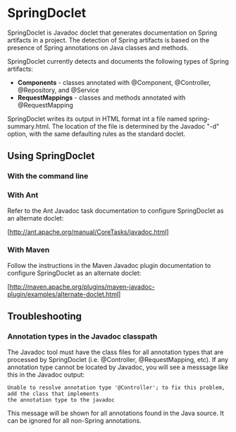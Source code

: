 # SpringDoclet

SpringDoclet is Javadoc doclet that generates documentation on Spring artifacts in a project. The detection of
Spring artifacts is based on the presence of Spring annotations on Java classes and methods.

SpringDoclet currently detects and documents the following types of Spring artifacts:
  + **Components** - classes annotated with @Component, @Controller, @Repository, and @Service
  + **RequestMappings** - classes and methods annotated with @RequestMapping

SpringDoclet writes its output in HTML format int a file named spring-summary.html. The location of the file is
determined by the Javadoc "-d" option, with the same defaulting rules as the standard doclet.

## Using SpringDoclet

### With the command line

### With Ant

Refer to the Ant Javadoc task documentation to configure SpringDoclet as an alternate doclet:

[http://ant.apache.org/manual/CoreTasks/javadoc.html]

### With Maven

Follow the instructions in the Maven Javadoc plugin documentation to configure SpringDoclet as an alternate doclet:

[http://maven.apache.org/plugins/maven-javadoc-plugin/examples/alternate-doclet.html]

## Troubleshooting

### Annotation types in the Javadoc classpath
The Javadoc tool must have the class files for all annotation types that are processed by SpringDoclet
(i.e. @Controller, @RequestMapping, etc). If any annotation type cannot be located by Javadoc, you will see a messsage
like this in the Javadoc output:

    Unable to resolve annotation type '@Controller'; to fix this problem, add the class that implements
    the annotation type to the javadoc

This message will be shown for all annotations found in the Java source. It can be ignored for all non-Spring
annotations.